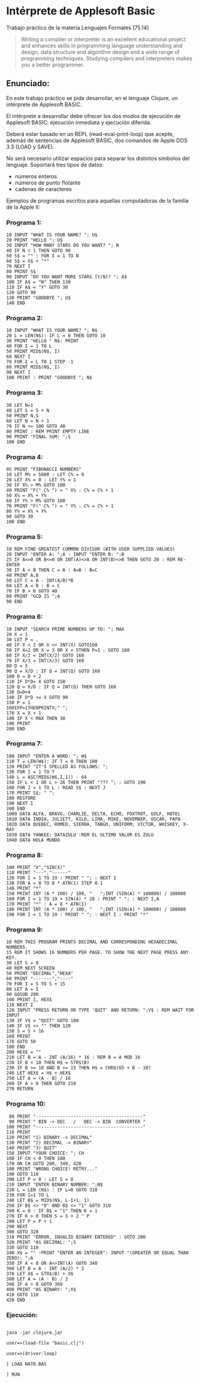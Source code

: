 # Intérprete de Applesoft Basic

Trabajo práctico de la materia Lenguajes Formales [75.14]

> Writing a compiler or interpreter is an excellent educational project and enhances skills in programming language understanding and design, data structure and algorithm design and a wide range of programming techniques. Studying compilers and interpreters makes you a better programmer.


## Enunciado:
En este trabajo práctico se pide desarrollar, en el lenguaje Clojure, un intérprete de Applesoft BASIC.

El intérprete a desarrollar debe ofrecer los dos modos de ejecución de Applesoft BASIC: ejecución inmediata y ejecución diferida.

Deberá estar basado en un REPL (read-eval-print-loop) que acepte, además de sentencias de Applesoft BASIC, dos comandos de Apple DOS 3.3 (LOAD y SAVE).

No será necesario utilizar espacios para separar los distintos símbolos del lenguaje.
Soportará tres tipos de datos:
* números enteros
* números de punto flotante
* cadenas de caracteres



Ejemplos de programas escritos para aquellas computadoras de la familia de la Apple II:

### Programa 1:
```bas
10 INPUT "WHAT IS YOUR NAME? "; U$
20 PRINT "HELLO "; U$
30 INPUT "HOW MANY STARS DO YOU WANT? "; N
40 IF N < 1 THEN GOTO 90
50 S$ = "" : FOR I = 1 TO N
60 S$ = S$ + "*"
70 NEXT I
80 PRINT S$
90 INPUT "DO YOU WANT MORE STARS [Y/N]? "; A$
100 IF A$ = "N" THEN 130
110 IF A$ = "Y" GOTO 30
120 GOTO 90
130 PRINT "GOODBYE "; U$
140 END
```

### Programa 2:
```bas
10 INPUT "WHAT IS YOUR NAME? "; N$
20 L = LEN(N$): IF L = 0 THEN GOTO 10 
30 PRINT "HELLO " N$: PRINT
40 FOR I = 1 TO L 
50 PRINT MID$(N$, I)
60 NEXT I
70 FOR I = L TO 1 STEP -1 
80 PRINT MID$(N$, I)
90 NEXT I
100 PRINT : PRINT "GOODBYE "; N$
```

### Programa 3:
```bas
30 LET N=1
40 LET S = S + N
50 PRINT N,S
60 LET N = N + 1
70 IF N <= 100 GOTO 40
80 PRINT : REM PRINT EMPTY LINE
90 PRINT "FINAL SUM: ";S
100 END
```

### Programa 4:
```bas
05 PRINT "FIBONACCI NUMBERS"
10 LET M% = 5000 : LET C% = 0
20 LET X% = 0 : LET Y% = 1
30 IF X% > M% GOTO 100
40 PRINT "F(" C% ") = " X% : C% = C% + 1
50 X% = X% + Y%
60 IF Y% > M% GOTO 100
70 PRINT "F(" C% ") = " Y% : C% = C% + 1
80 Y% = X% + Y%
90 GOTO 30
100 END
```

### Programa 5:
```bas
10 REM FIND GREATEST COMMON DIVISOR (WITH USER SUPPLIED VALUES)
20 INPUT "ENTER A: ";A : INPUT "ENTER B: ";B
25 IF A<=0 OR B<=0 OR INT(A)<>A OR INT(B)<>B THEN GOTO 20 : REM RE-ENTER
30 IF A < B THEN C = A : A=B : B=C
40 PRINT A,B
50 LET C = A - INT(A/B)*B
60 LET A = B : B = C
70 IF B > 0 GOTO 40
80 PRINT "GCD IS ";A
90 END
```

### Programa 6:
```bas
10 INPUT "SEARCH PRIME NUMBERS UP TO: "; MAX
20 X = 1
30 LET P = .
40 IF X < 2 OR X <> INT(X) GOTO160
50 IF X=2 OR X = 3 OR X = 5THEN P=1 : GOTO 160
60 IF X/2 = INT(X/2) GOTO 160
70 IF X/3 = INT(X/3) GOTO 160
80 D = 5
90 Q = X/D : IF Q = INT(Q) GOTO 160
100 D = D + 2
110 IF D*D> X GOTO 150
120 Q = X/D : IF Q = INT(Q) THEN GOTO 160
130 D=D+4
140 IF D*D <= X GOTO 90
150 P = 1
160IFP=1THENPRINTX;" ";
170 X = X + 1
180 IF X < MAX THEN 30
190 PRINT
200 END
```

### Programa 7:
```bas
100 INPUT "ENTER A WORD: "; W$
110 T = LEN(W$): IF T = 0 THEN 100 
120 PRINT "IT'S SPELLED AS FOLLOWS: ";
130 FOR I = 1 TO T
140 L = ASC(MID$(W$,I,1)) - 64
150 IF L < 1 OR L > 26 THEN PRINT "??? "; : GOTO 190
160 FOR J = 1 TO L : READ S$ : NEXT J
170 PRINT S$; " ";
180 RESTORE
190 NEXT I
200 END
1000 DATA ALFA, BRAVO, CHARLIE, DELTA, ECHO, FOXTROT, GOLF, HOTEL
1010 DATA INDIA, JULIETT, KILO, LIMA, MIKE, NOVEMBER, OSCAR, PAPA
1020 DATA QUEBEC, ROMEO, SIERRA, TANGO, UNIFORM, VICTOR, WHISKEY, X-RAY
1030 DATA YANKEE: DATAZULU :REM EL ULTIMO VALOR ES ZULU 
1040 DATA HOLA MUNDO
```

### Programa 8:
```bas
100 PRINT "X","SIN(X)"
110 PRINT "---","------"
120 FOR I = 1 TO 19 : PRINT " "; : NEXT I
130 FOR A = 0 TO 8 * ATN(1) STEP 0.1
140 PRINT "*"
150 PRINT INT (A * 100) / 100, "   ";INT (SIN(A) * 100000) / 100000
160 FOR I = 1 TO 19 + SIN(A) * 20 : PRINT " "; : NEXT I,A
170 PRINT "*" : A = 8 * ATN(1)
180 PRINT INT (A * 100) / 100, "   ";INT (SIN(A) * 100000) / 100000
190 FOR I = 1 TO 19 : PRINT " "; : NEXT I : PRINT "*"
```

### Programa 9:
```bas
10 REM THIS PROGRAM PRINTS DECIMAL AND CORRESPONDING HEXADECIMAL NUMBERS.
15 REM IT SHOWS 16 NUMBERS PER PAGE. TO SHOW THE NEXT PAGE PRESS ANY KEY.
30 LET S = 0
40 REM NEXT SCREEN
50 PRINT "DECIMAL","HEXA"
60 PRINT "-------","----"
70 FOR I = S TO S + 15 
80 LET A = I
90 GOSUB 200
100 PRINT I, HEX$
110 NEXT I
120 INPUT "PRESS RETURN OR TYPE 'QUIT' AND RETURN: ";V$ : REM WAIT FOR INPUT
130 IF V$ = "QUIT" GOTO 180
140 IF V$ <> "" THEN 120
150 S = S + 16
160 PRINT
170 GOTO 50
180 END
200 HEX$ = ""  
210 LET B = A - INT (A/16) * 16 : REM B = A MOD 16
220 IF B < 10 THEN H$ = STR$(B)
230 IF B >= 10 AND B <= 15 THEN H$ = CHR$(65 + B - 10)
240 LET HEX$ = H$ + HEX$
250 LET A = (A - B) / 16
260 IF A > 0 THEN GOTO 210
270 RETURN
```

### Programa 10:
```bas
 80 PRINT "----------------------------------------"
 90 PRINT " BIN -> DEC   /   DEC -> BIN  CONVERTER "
100 PRINT "----------------------------------------"
110 PRINT
120 PRINT "1) BINARY -> DECIMAL"
130 PRINT "2) DECIMAL -> BINARY"
140 PRINT "3) QUIT"
150 INPUT "YOUR CHOICE: "; CH
160 IF CH < 0 THEN 180
170 ON CH GOTO 200, 340, 420
180 PRINT "WRONG CHOICE! RETRY..."
190 GOTO 110
200 LET P = 0 : LET S = 0
210 INPUT "ENTER BINARY NUMBER: ";N$
220 L = LEN (N$) : IF L=0 GOTO 310
230 FOR I=1 TO L
240 LET B$ = MID$(N$, L-I+1, 1)
250 IF B$ <> "0" AND B$ <> "1" GOTO 310
260 K = 0 : IF B$ = "1" THEN K = 1
270 IF K > 0 THEN S = S + 2 ^ P
280 LET P = P + 1
290 NEXT
300 GOTO 320
310 PRINT "ERROR, INVALID BINARY ENTERED" : GOTO 200
320 PRINT "AS DECIMAL: ";S
330 GOTO 110
340 X$ = "" :PRINT "ENTER AN INTEGER": INPUT "(GREATER OR EQUAL THAN ZERO): ";A
350 IF A < 0 OR A<>INT(A) GOTO 340
360 LET B = A - INT (A/2) * 2
370 LET X$ = STR$(B) + X$
380 LET A = (A - B) / 2
390 IF A > 0 GOTO 360
400 PRINT "AS BINARY: ";X$
410 GOTO 110
420 END
```

### Ejecución:
```

java -jar clojure.jar

user=>(load-file "basic.clj")

user=>(driver-loop)

] LOAD NATO.BAS

] RUN
```
